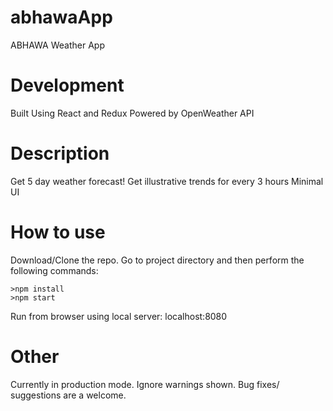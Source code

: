 # abhawaApp
ABHAWA Weather App

# Development
Built Using React and Redux
Powered by OpenWeather API

# Description
Get 5 day weather forecast!
Get illustrative trends for every 3 hours
Minimal UI

# How to use
Download/Clone the repo. Go to project directory and then perform the following commands:
```
>npm install
>npm start

```
Run from browser using local server: localhost:8080

# Other
Currently in production mode.
Ignore warnings shown.
Bug fixes/ suggestions are a welcome.



